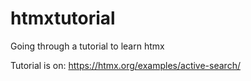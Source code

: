 # htmxtutorial
Going through a tutorial to learn htmx

Tutorial is on:
https://htmx.org/examples/active-search/